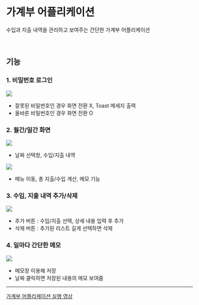 # 가계부 어플리케이션

수입과 지출 내역을 관리하고 보여주는 간단한 가계부 어플리케이션

<br/>



## 기능

### 1. 비밀번호 로그인

<img src="https://github.com/Ji-Yeon-98/account_book/blob/main/%EB%B9%84%EB%B0%80%EB%B2%88%ED%98%B8.gif">

- 잘못된 비밀번호인 경우 화면 전환 X, Toast 메세지 출력
- 올바른 비밀번호인 경우 화면 전환 O


### 2. 월간/일간 화면

<img src="https://github.com/Ji-Yeon-98/account_book/blob/main/%EC%9D%BC%EA%B0%84.gif">

- 날짜 선택창, 수입/지출 내역

<img src="https://github.com/Ji-Yeon-98/account_book/blob/main/%EC%9B%94%EA%B0%84.gif">

- 메뉴 이동, 총 지출/수입 계산, 메모 기능

### 3. 수입, 지출 내역 추가/삭제

<img src="https://github.com/Ji-Yeon-98/account_book/blob/main/%EC%88%98%EC%9E%85%EC%A7%80%EC%B6%9C.gif">

- 추가 버튼 : 수입/지출 선택, 상세 내용 입력 후 추가
- 삭제 버튼 : 추가된 리스트 길게 선택하면 삭제


### 4. 일마다 간단한 메모

<img src="https://github.com/Ji-Yeon-98/account_book/blob/main/%EB%A9%94%EB%AA%A8.gif">

- 메모장 이용해 저장
- 날짜 클릭하면 저장된 내용의 메모 보여줌

---


[가계부 어플리케이션 실행 영상](https://drive.google.com/file/d/1SGawJb056AnLEn3jcwWeWYvg66ku28xy/view?usp=drive_link)
